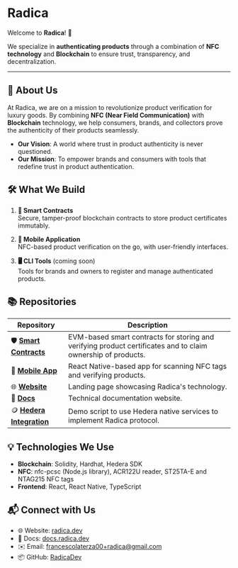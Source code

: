 # Radica

Welcome to **Radica**! 🌿

We specialize in **authenticating products** through a combination of **NFC technology** and **Blockchain** to ensure trust, transparency, and decentralization.

---

## 📜 About Us

At Radica, we are on a mission to revolutionize product verification for luxury goods. By combining **NFC (Near Field Communication)** with **Blockchain** technology, we help consumers, brands, and collectors prove the authenticity of their products seamlessly.

- **Our Vision**: A world where trust in product authenticity is never questioned.
- **Our Mission**: To empower brands and consumers with tools that redefine trust in product authentication.

## 🛠️ What We Build

1. **🔐 Smart Contracts**  
   Secure, tamper-proof blockchain contracts to store product certificates immutably.

2. **📱 Mobile Application**  
   NFC-based product verification on the go, with user-friendly interfaces.

3. **🖥️ CLI Tools** (coming soon)  
   Tools for brands and owners to register and manage authenticated products.

## 📚 Repositories

| **Repository**                                                          | **Description**                                                                                              |
| ----------------------------------------------------------------------- | ------------------------------------------------------------------------------------------------------------ |
| 🛡️ [**Smart Contracts**](https://github.com/RadicaDev/radica-contracts) | EVM-based smart contracts for storing and verifying product certificates and to claim ownership of products. |
| 📲 [**Mobile App**](https://github.com/RadicaDev/radica-mobile-app)     | React Native-based app for scanning NFC tags and verifying products.                                         |
| 🌐 [**Website**](https://github.com/RadicaDev/radica-website)           | Landing page showcasing Radica's technology.                                                                 |
| 📄 [**Docs**](https://github.com/RadicaDev/docs)                        | Technical documentation website.                                                                             |
| 🪙 [**Hedera Integration**](https://github.com/RadicaDev/radica-hedera) | Demo script to use Hedera native services to implement Radica protocol.                                           |

## 💡 Technologies We Use

- **Blockchain**: Solidity, Hardhat, Hedera SDK
- **NFC**: nfc-pcsc (Node.js library), ACR122U reader, ST25TA-E and NTAG215 NFC tags
- **Frontend**: React, React Native, TypeScript

## 📬 Connect with Us

- 🌐 Website: [radica.dev](https://radica.dev)
- 📄 Docs: [docs.radica.dev](https://docs.radica.dev)
- ✉️ Email: [francescolaterza00+radica@gmail.com](mailto:francescolaterza00+radica@gmail.com)
- 📦 GitHub: [RadicaDev](https://github.com/RadicaDev)
